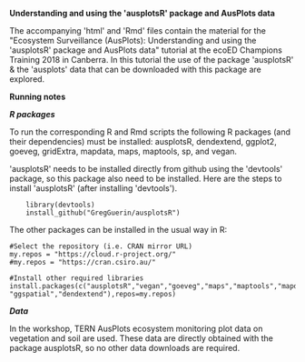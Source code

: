 **Understanding and using the &#39;ausplotsR&#39; package and AusPlots data**

   The accompanying &#39;html&#39; and &#39;Rmd&#39; files contain the material for the &quot;Ecosystem Surveillance (AusPlots): Understanding and using the &#39;ausplotsR&#39; package and AusPlots data&quot; tutorial at the ecoED Champions Training 2018 in Canberra. In this tutorial the use of the package &#39;ausplotsR&#39; &amp; the &#39;ausplots&#39; data that can be downloaded with this package are explored.

**Running notes**

*****R packages*****

   To run the corresponding R and Rmd scripts the following R packages (and their dependencies) must be installed: ausplotsR, dendextend, ggplot2, goeveg, gridExtra, mapdata, maps, maptools, sp, and vegan.

   &#39;ausplotsR&#39; needs to be installed directly from github using the &#39;devtools&#39; package, so this package also need to be installed. Here are the steps to install &#39;ausplotsR&#39; (after installing &#39;devtools&#39;).

        library(devtools)
        install_github("GregGuerin/ausplotsR")

   The other packages can be installed in the usual way in R:

 	#Select the repository (i.e. CRAN mirror URL)
	my.repos = "https://cloud.r-project.org/"
	#my.repos = "https://cran.csiro.au/"
		
    #Install other required libraries
	install.packages(c("ausplotsR","vegan","goeveg","maps","maptools","mapdata","sp","ggplot2","gridExtra", "ggspatial","dendextend"),repos=my.repos)

*****Data*****

   In the workshop, TERN AusPlots ecosystem monitoring plot data on vegetation and soil are used. These data are directly obtained with the package ausplotsR, so no other data downloads are required.
